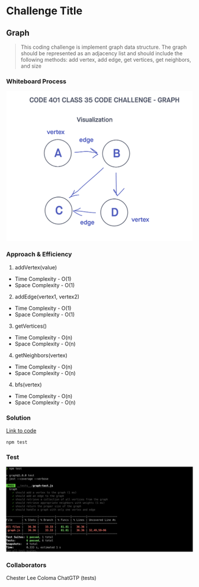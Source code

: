 # Challenge Title
## Graph
> This coding challenge is implement graph data structure. The graph should be represented as an adjacency list and should include the following methods: add vertex, add edge, get vertices, get neighbors, and size

### Whiteboard Process
![Graph](../images/graph.png)

### Approach & Efficiency
<!-- What approach did you take? Why? What is the Big O space/time for this approach? -->

1. addVertex(value)
  * Time Complexity - O(1)
  * Space Complexity - O(1)
2. addEdge(vertex1, vertex2)
  * Time Complexity - O(1)
  * Space Complexity - O(1)
3. getVertices()
  * Time Complexity - O(n)
  * Space Complexity - O(n)
4. getNeighbors(vertex)
  * Time Complexity - O(n)
  * Space Complexity - O(n)
4. bfs(vertex)
  * Time Complexity - O(n)
  * Space Complexity - O(n)

### Solution
<!-- Show how to run your code, and examples of it in action -->
[Link to code](https://github.com/cleecoloma/data-structures-and-algorithms/tree/main/javascript/graph)

```text
npm test
```

### Test
![Graph](../images/graph-test.png)

### Collaborators
Chester Lee Coloma
ChatGTP (tests)
